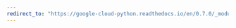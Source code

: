 ```yaml
---
redirect_to: "https://google-cloud-python.readthedocs.io/en/0.7.0/_modules/gcloud/storage/bucket.html"
---
```

